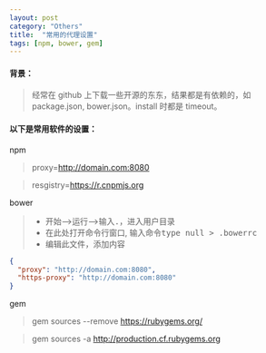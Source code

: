 ```yaml
---
layout: post
category: "Others"
title:  "常用的代理设置"
tags: [npm, bower, gem]
---
```


#### 背景：

> 经常在 github 上下载一些开源的东东，结果都是有依赖的，如 package.json, bower.json。install 时都是 timeout。

#### 以下是常用软件的设置：

npm

> proxy=http://domain.com:8080

> resgistry=https://r.cnpmjs.org

bower

> - 开始-->运行-->输入<kbd>.</kbd>，进入用户目录
> - 在此处打开命令行窗口, 输入命令<kbd>type null > .bowerrc</kbd>
> - 编辑此文件，添加内容

```json
{
  "proxy": "http://domain.com:8080",
  "https-proxy": "http://domain.com:8080"
}
```

gem

> gem sources --remove https://rubygems.org/

> gem sources -a http://production.cf.rubygems.org
